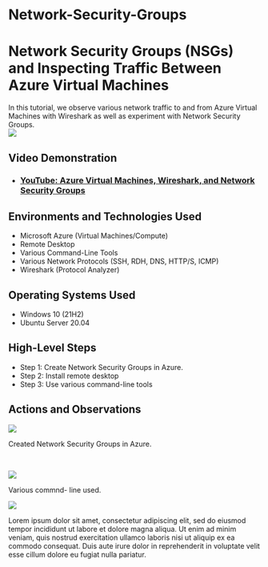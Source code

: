# Network-Security-Groups
<p align="center">
<![image]
img src="https://i.imgur.com/Ua7udoS.png" alt="Traffic Examination"/>
</p>

<h1>Network Security Groups (NSGs) and Inspecting Traffic Between Azure Virtual Machines</h1>
In this tutorial, we observe various network traffic to and from Azure Virtual Machines with Wireshark as well as experiment with Network Security Groups. <br />

<img src="https://github.com/L3Renee/Network-Security-Groups/assets/147538608/e727ac8d-299f-4308-bc11-dd17df0de3f7"/> 


<h2>Video Demonstration</h2>

- ### [YouTube: Azure Virtual Machines, Wireshark, and Network Security Groups](https://youtu.be/O3ISo0YCi5Q)

<h2>Environments and Technologies Used</h2>

- Microsoft Azure (Virtual Machines/Compute)
- Remote Desktop
- Various Command-Line Tools
- Various Network Protocols (SSH, RDH, DNS, HTTP/S, ICMP)
- Wireshark (Protocol Analyzer)

<h2>Operating Systems Used </h2>

- Windows 10 (21H2)
- Ubuntu Server 20.04

<h2>High-Level Steps</h2>

- Step 1: Create Network Security Groups in Azure.
- Step 2: Install remote desktop
- Step 3: Use various command-line tools
  

<h2>Actions and Observations</h2>
<p>
 
<img src="https://github.com/L3Renee/Network-Security-Groups/assets/147538608/ca7004df-6304-425a-b6d1-20222e2071d6"/> 

</p>
<p>
Created Network Security Groups in Azure. 
</p>
<br />

<p>
<img src="https://github.com/L3Renee/Network-Security-Groups/assets/147538608/a4f7135e-ee71-40f1-bf32-58944700af49"/>
  
</p>
<p>
Various commnd- line used. 
<br />

<p>
<img src=
</p>
<p>
Lorem ipsum dolor sit amet, consectetur adipiscing elit, sed do eiusmod tempor incididunt ut labore et dolore magna aliqua. Ut enim ad minim veniam, quis nostrud exercitation ullamco laboris nisi ut aliquip ex ea commodo consequat. Duis aute irure dolor in reprehenderit in voluptate velit esse cillum dolore eu fugiat nulla pariatur.
</p>
<br />
